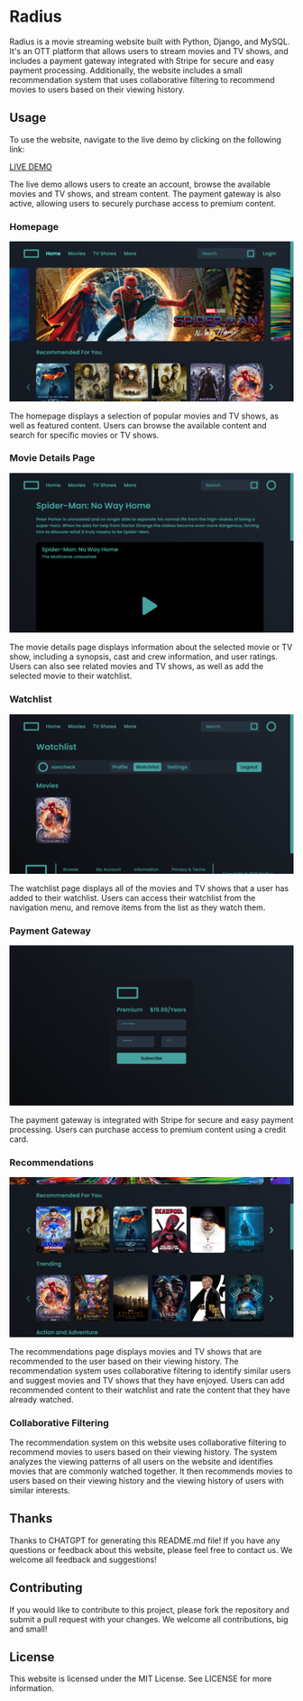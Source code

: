 # Radius

Radius is a movie streaming website built with Python, Django, and MySQL. It's an OTT platform that allows users to stream movies and TV shows, and includes a payment gateway integrated with Stripe for secure and easy payment processing. Additionally, the website includes a small recommendation system that uses collaborative filtering to recommend movies to users based on their viewing history.

## Usage

To use the website, navigate to the live demo by clicking on the following link:

[LIVE DEMO](https://radiusenv.pythonanywhere.com/)

The live demo allows users to create an account, browse the available movies and TV shows, and stream content. The payment gateway is also active, allowing users to securely purchase access to premium content.

### Homepage

![Radius Homepage](/screenshots/Homepage.png)

The homepage displays a selection of popular movies and TV shows, as well as featured content. Users can browse the available content and search for specific movies or TV shows.

### Movie Details Page

![Radius Movie Details](/screenshots/MovieDetails.png)

The movie details page displays information about the selected movie or TV show, including a synopsis, cast and crew information, and user ratings. Users can also see related movies and TV shows, as well as add the selected movie to their watchlist.

### Watchlist

![Radius Watchlist](/screenshots/Watchlist.png)

The watchlist page displays all of the movies and TV shows that a user has added to their watchlist. Users can access their watchlist from the navigation menu, and remove items from the list as they watch them.

### Payment Gateway

![Radius Payment Gateway](/screenshots/PaymentGateway.png)

The payment gateway is integrated with Stripe for secure and easy payment processing. Users can purchase access to premium content using a credit card.

### Recommendations

![Radius Recommendations](/screenshots/Recommendations.png)

The recommendations page displays movies and TV shows that are recommended to the user based on their viewing history. The recommendation system uses collaborative filtering to identify similar users and suggest movies and TV shows that they have enjoyed. Users can add recommended content to their watchlist and rate the content that they have already watched.

### Collaborative Filtering

The recommendation system on this website uses collaborative filtering to recommend movies to users based on their viewing history. The system analyzes the viewing patterns of all users on the website and identifies movies that are commonly watched together. It then recommends movies to users based on their viewing history and the viewing history of users with similar interests.

## Thanks

Thanks to CHATGPT for generating this README.md file! If you have any questions or feedback about this website, please feel free to contact us. We welcome all feedback and suggestions!

## Contributing

If you would like to contribute to this project, please fork the repository and submit a pull request with your changes. We welcome all contributions, big and small!

## License

This website is licensed under the MIT License. See LICENSE for more information.
